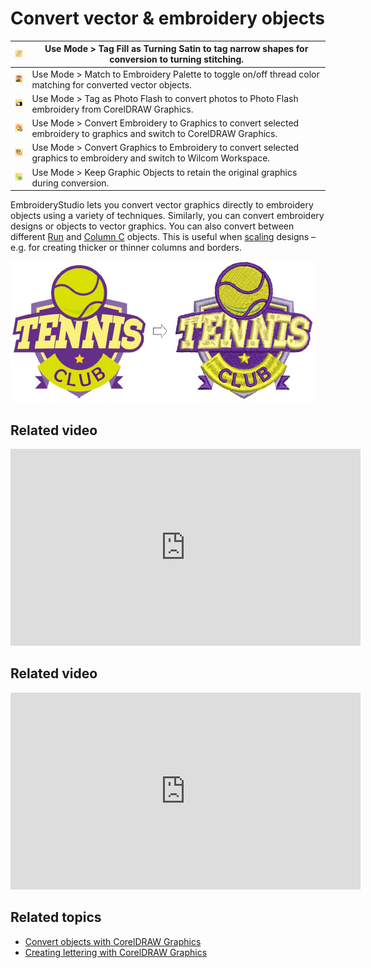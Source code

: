 # Convert vector & embroidery objects

| ![TagFillAsTurningSatin.png](assets/TagFillAsTurningSatin.png)             | Use Mode > Tag Fill as Turning Satin to tag narrow shapes for conversion to turning stitching.                         |
| -------------------------------------------------------------------------- | ---------------------------------------------------------------------------------------------------------------------- |
| ![MatchToEmbroideryPalette.png](assets/MatchToEmbroideryPalette.png)       | Use Mode > Match to Embroidery Palette to toggle on/off thread color matching for converted vector objects.            |
| ![TagAsPhotoFlash.png](assets/TagAsPhotoFlash.png)                         | Use Mode > Tag as Photo Flash to convert photos to Photo Flash embroidery from CorelDRAW Graphics.                     |
| ![ConvertEmbroideryToGraphics.png](assets/ConvertEmbroideryToGraphics.png) | Use Mode > Convert Embroidery to Graphics to convert selected embroidery to graphics and switch to CorelDRAW Graphics. |
| ![ConvertGraphicsToEmbroidery.png](assets/ConvertGraphicsToEmbroidery.png) | Use Mode > Convert Graphics to Embroidery to convert selected graphics to embroidery and switch to Wilcom Workspace.   |
| ![KeepOriginalObjects.png](assets/KeepOriginalObjects.png)                 | Use Mode > Keep Graphic Objects to retain the original graphics during conversion.                                     |

EmbroideryStudio lets you convert vector graphics directly to embroidery objects using a variety of techniques. Similarly, you can convert embroidery designs or objects to vector graphics. You can also convert between different [Run](../../glossary/glossary) and [Column C](../../glossary/glossary) objects. This is useful when [scaling](../../glossary/glossary#scaling) designs – e.g. for creating thicker or thinner columns and borders.

![summary_-_create00147.png](assets/summary_-_create00147.png)

## Related video

<iframe src="https://www.youtube.com/embed/5Sqab5N2y8o" frameborder="0" 
		 allow="accelerometer; autoplay; clipboard-write; encrypted-media; gyroscope; picture-in-picture" 
		 allowfullscreen="" style="width: 560px; height: 315px;">

</iframe>

## Related video

<iframe src="https://www.youtube.com/embed/q1zVNto4nVw" frameborder="0" 
		 allow="accelerometer; autoplay; encrypted-media; gyroscope; picture-in-picture" 
		 allowfullscreen="" style="width: 560px; height: 315px;">

</iframe>

## Related topics

- [Convert objects with CorelDRAW Graphics](../../Automatic/automatic/Convert_objects_with_CorelDRAW_Graphics)
- [Creating lettering with CorelDRAW Graphics](../../Lettering/lettering_create/Creating_lettering_with_CorelDRAW_Graphics)
